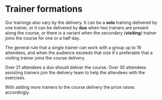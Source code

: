 # Trainer formations

Our trainings also vary by the delivery. It can be a **solo** training delivered by one trainer, or it can be delivered by **duo** when two trainers are present along the course, or there is a variant when the secondary \(**visiting**\) trainer joins the course for one or a half day.

The general rule that a single trainer can work with a group up to 16 attendees, and when the audience exceeds that size it's preferable that a visiting trainer joins the course delivery.

Over 21 attendees a duo should deliver the course. Over 30 attendees assisting trainers join the delivery team to help the attendees with the exercises.

With adding more trainers to the course delivery the price raises accordingly.

